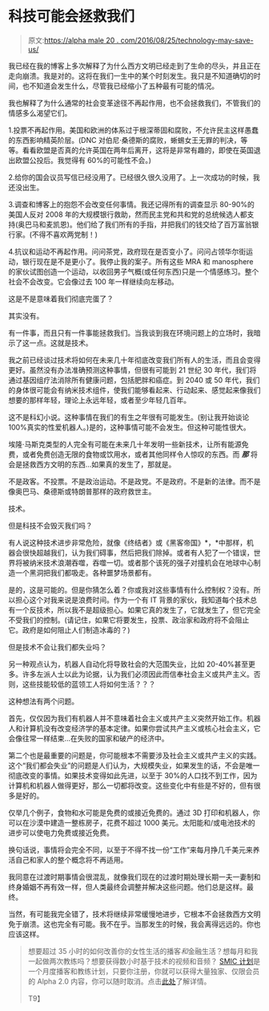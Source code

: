 # 科技可能会拯救我们

> 原文:[https://alpha male 20 . com/2016/08/25/technology-may-save-us/](https://alphamale20.com/2016/08/25/technology-might-save-us/)

我已经在我的博客上多次解释了为什么西方文明已经走到了生命的尽头，并且正在走向崩溃。我是对的。这将在我们一生中的某个时刻发生。我只是不知道确切的时间，也不知道会发生什么，尽管我已经缩小了五种最有可能的情况。

我也解释了为什么通常的社会变革途径不再起作用，也不会拯救我们，不管我们的情感多么渴望它们。

1.投票不再起作用。美国和欧洲的体系过于根深蒂固和腐败，不允许民主这样愚蠢的东西影响精英阶层。(DNC 对伯尼·桑德斯的腐败，蜥蜴女王无罪的判决，等等。看看欧盟是否真的允许英国在两年后离开，这将是非常有趣的，即使在英国退出欧盟公投后。我觉得有 60%的可能性不会。)

2.给你的国会议员写信已经没用了。已经很久很久没用了。上一次成功的时候，我还没出生。

3.调查和博客上的抱怨不会改变任何事情。我还记得所有的调查显示 80-90%的美国人反对 2008 年的大规模银行救助，然而民主党和共和党的总统候选人都支持(奥巴马和麦凯恩)。他们给了我们所有的手指，并把我们的钱交给了百万富翁银行家。(不得不喜欢两党制！)

4.抗议和运动不再起作用。问问茶党，政府现在是否变小了。问问占领华尔街运动，银行现在是不是更小了。我停止我的案子。所有这些 MRA 和 manosphere 的家伙试图创造一个运动，以收回男子气概(或任何东西)只是一个情感练习。整个社会不会改变。它会像过去 100 年一样继续向左移动。

这是不是意味着我们彻底完蛋了？

其实没有。

有一件事，而且只有一件事能拯救我们。当我谈到我在环境问题上的立场时，我暗示了这一点。这就是技术。

我之前已经谈过技术将如何在未来几十年彻底改变我们所有人的生活，而且会变得更好。虽然没有办法准确预测这种事情，但很有可能到 21 世纪 30 年代，我们将通过基因组疗法消除所有健康问题，包括肥胖和癌症。到 2040 或 50 年代，我们的身体很可能会有纳米技术组件，使我们能够看起来、行动起来、感觉起来像我们想要的那样年轻，理论上永远年轻，或者至少年轻几百年。

这不是科幻小说。这种事情在我们的有生之年很有可能发生。(别让我开始谈论 100%真实的性爱机器人。)是的，这种事情可能不会发生。但这种可能性很大。

埃隆·马斯克类型的人完全有可能在未来几十年发明一些新技术，让所有能源免费，或者免费创造无限的食物或饮用水，或者其他同样令人惊叹的东西。而 ***那*** 将会是拯救西方文明的东西...如果真的发生了，那就是。

不是政客。不投票。不是政治运动。不是政党。不是政府。不是新的法律。而不是像奥巴马、桑德斯或特朗普那样的政府救世主。

技术。

但是科技不会毁灭我们吗？

有人说这种技术进步非常危险，就像《终结者》或《黑客帝国》*，*中那样，机器会很快超越我们，认为我们碍事，然后把我们除掉。或者有人犯了一个错误，世界将被纳米技术浪潮吞噬，吞噬一切。或者那个该死的强子对撞机会在地球中心制造一个黑洞把我们都吸走。各种噩梦场景都有。

是的，这是可能的。但是你猜怎么着？你或我对这些事情有什么控制权？没有。所以担心这个对我来说是浪费时间。作为一个有 IT 背景的家伙，我知道每个技术总有一个反技术，所以我不是超级担心。如果它真的发生了，它就发生了，但它完全不受我们的控制。(请记住，如果它将要发生，投票、政治家和政府将不会阻止它。政府是如何阻止人们制造冰毒的？)

但是技术不会让我们都失业吗？

另一种观点认为，机器人自动化将导致社会的大范围失业，比如 20-40%甚至更多。许多左派人士以此为论据，认为我们必须因此而信奉社会主义或共产主义。否则，这些技能较低的蓝领工人将如何生活？？？

这种想法有两个问题。

首先，仅仅因为我们有机器人并不意味着社会主义或共产主义突然开始工作。机器人和计算机没有改变经济学的基本定律。如果你尝试共产主义或核心社会主义，它会像往常一样结束...在失败的国家和破产的经济中。

第二个也是最重要的问题是，你可能根本不需要涉及社会主义或共产主义的实践。这个“我们都会失业”的问题是人们认为，大规模失业，如果发生的话，不会是唯一彻底改变的事情。如果技术变得如此先进，以至于 30%的人口找不到工作，因为计算机和机器人做得更好，那么一切都将改变。这些变化中有些是不好的，但有很多是好的。

仅举几个例子，食物和水可能是免费的或接近免费的。通过 3D 打印和机器人，你可以在沙漠中建造一整栋房子，花费不超过 1000 美元。太阳能和/或电池技术的进步可以使电力免费或接近免费。

换句话说，事情将会完全不同，以至于不得不找一份“工作”来每月挣几千美元来养活自己和家人的整个概念将不再适用。

我同意在过渡时期事情会很混乱，就像我们现在的过渡时期处理长期一夫一妻制和终身婚姻不再有效一样，但人类最终会调整并解决这些问题。他们总是这样。最终。

当然，有可能我完全错了，技术将继续非常缓慢地进步，它根本不会拯救西方文明免于崩溃。这也完全有可能。我不在乎。当那发生的时候，我会离得远远的。你也应该这样。

> 想要超过 35 小时的如何改善你的女性生活的播客*和*金融生活？想每月和我一起做两次教练吗？想要获得数小时基于技术的视频和音频？ [SMIC 计划](https://alphamale20.kartra.com/page/vIL17)是一个月度播客和教练计划，只要你注册，你就可以获得大量独家、仅限会员的 Alpha 2.0 内容，你可以随时取消。点击[此处](https://alphamale20.kartra.com/page/vIL17)了解详情。
> 
> T9】